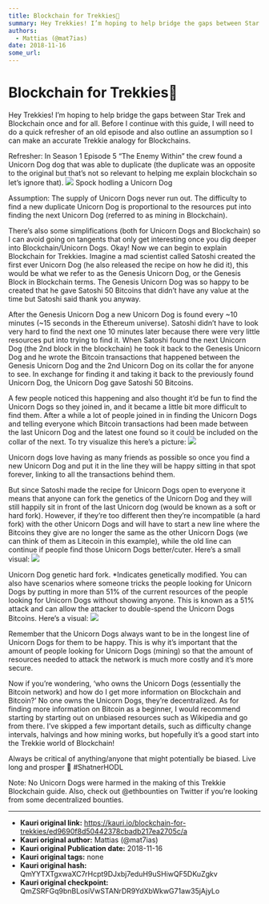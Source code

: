 ```yaml
---
title: Blockchain for Trekkies🖖
summary: Hey Trekkies! I’m hoping to help bridge the gaps between Star Trek and Blockchain once and for all. Before I continue with this guide, I will need to do a quick refresher of an old episode and also outline an assumption so I can make an accurate Trekkie analogy for Blockchains. Refresher- In Season 1 Episode 5 “The Enemy Within” the crew found a Unicorn Dog dog that was able to duplicate (the duplicate was an opposite to the original but that’s not so relevant to helping me explain blockchain so
authors:
  - Mattias (@mat7ias)
date: 2018-11-16
some_url: 
---
```


# Blockchain for Trekkies🖖


Hey Trekkies! I’m hoping to help bridge the gaps between Star Trek and Blockchain once and for all. Before I continue with this guide, I will need to do a quick refresher of an old episode and also outline an assumption so I can make an accurate Trekkie analogy for Blockchains.

Refresher: In Season 1 Episode 5 “The Enemy Within” the crew found a Unicorn Dog dog that was able to duplicate (the duplicate was an opposite to the original but that’s not so relevant to helping me explain blockchain so let’s ignore that).
![](https://ipfs.infura.io/ipfs/QmZ8kGK991JWqtNi2qKCRRFynMzDgxepzyTw1M3XHufhCT)
Spock hodling a Unicorn Dog

Assumption: The supply of Unicorn Dogs never run out. The difficulty to find a new duplicate Unicorn Dog is proportional to the resources put into finding the next Unicorn Dog (referred to as mining in Blockchain).

There’s also some simplifications (both for Unicorn Dogs and Blockchain) so I can avoid going on tangents that only get interesting once you dig deeper into Blockchain/Unicorn Dogs. Okay! Now we can begin to explain Blockchain for Trekkies. Imagine a mad scientist called Satoshi created the first ever Unicorn Dog (he also released the recipe on how he did it), this would be what we refer to as the Genesis Unicorn Dog, or the Genesis Block in Blockchain terms. The Genesis Unicorn Dog was so happy to be created that he gave Satoshi 50 Bitcoins that didn’t have any value at the time but Satoshi said thank you anyway.

After the Genesis Unicorn Dog a new Unicorn Dog is found every ~10 minutes (~15 seconds in the Ethereum universe). Satoshi didn’t have to look very hard to find the next one 10 minutes later because there were very little resources put into trying to find it. When Satoshi found the next Unicorn Dog (the 2nd block in the blockchain) he took it back to the Genesis Unicorn Dog and he wrote the Bitcoin transactions that happened between the Genesis Unicorn Dog and the 2nd Unicorn Dog on its collar the for anyone to see. In exchange for finding it and taking it back to the previously found Unicorn Dog, the Unicorn Dog gave Satoshi 50 Bitcoins.

A few people noticed this happening and also thought it’d be fun to find the Unicorn Dogs so they joined in, and it became a little bit more difficult to find them. After a while a lot of people joined in in finding the Unicorn Dogs and telling everyone which Bitcoin transactions had been made between the last Unicorn Dog and the latest one found so it could be included on the collar of the next. To try visualize this here’s a picture:
![](https://ipfs.infura.io/ipfs/QmQUDXAJafmACBGsqbscxMT7FNbk17Rdvo5v7D8PvBDNzy)

Unicorn dogs love having as many friends as possible so once you find a new Unicorn Dog and put it in the line they will be happy sitting in that spot forever, linking to all the transactions behind them.

But since Satoshi made the recipe for Unicorn Dogs open to everyone it means that anyone can fork the genetics of the Unicorn Dog and they will still happily sit in front of the last Unicorn dog (would be known as a soft or hard fork). However, if they’re too different then they’re incompatible (a hard fork) with the other Unicorn Dogs and will have to start a new line where the Bitcoins they give are no longer the same as the other Unicorn Dogs (we can think of them as Litecoin in this example), while the old line can continue if people find those Unicorn Dogs better/cuter. Here’s a small visual:
![](https://ipfs.infura.io/ipfs/QmQPAzbtN4BSwD2fpE3wcs36qwjCBzg5WwukgoEVC3mnXi)

Unicorn Dog genetic hard fork. *Indicates genetically modified.
You can also have scenarios where someone tricks the people looking for Unicorn Dogs by putting in more than 51% of the current resources of the people looking for Unicorn Dogs without showing anyone. This is known as a 51% attack and can allow the attacker to double-spend the Unicorn Dogs Bitcoins. Here’s a visual:
![](https://ipfs.infura.io/ipfs/Qmcqg1kYpgDaYBBkQZnoe6AhYjLAEQWUV1pL7vFATxBxeR)

Remember that the Unicorn Dogs always want to be in the longest line of Unicorn Dogs for them to be happy. This is why it’s important that the amount of people looking for Unicorn Dogs (mining) so that the amount of resources needed to attack the network is much more costly and it’s more secure.

Now if you’re wondering, ‘who owns the Unicorn Dogs (essentially the Bitcoin network) and how do I get more information on Blockchain and Bitcoin?’ No one owns the Unicorn Dogs, they’re decentralized. As for finding more information on Bitcoin as a beginner, I would recommend starting by starting out on unbiased resources such as Wikipedia and go from there. I’ve skipped a few important details, such as difficulty change intervals, halvings and how mining works, but hopefully it’s a good start into the Trekkie world of Blockchain!

Always be critical of anything/anyone that might potentially be biased. Live long and prosper 🖖 #ShatnerHODL

Note: No Unicorn Dogs were harmed in the making of this Trekkie Blockchain guide. Also, check out @ethbounties on Twitter if you’re looking from some decentralized bounties.


---

- **Kauri original link:** https://kauri.io/blockchain-for-trekkies/ed9690f8d50442378cbadb217ea2705c/a
- **Kauri original author:** Mattias (@mat7ias)
- **Kauri original Publication date:** 2018-11-16
- **Kauri original tags:** none
- **Kauri original hash:** QmYYTXTgxwaXC7rHcpt9DJxbj7eduH9uSHiwQF5DKuZgkv
- **Kauri original checkpoint:** QmZSRFGq9bnBLosiVwSTANrDR9YdXbWkwG71aw35jAjyLo



